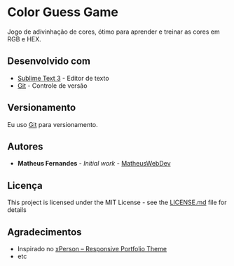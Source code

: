 # Color Guess Game
Jogo de adivinhação de cores, ótimo para aprender e treinar as cores em RGB e HEX.

## Desenvolvido com

* [Sublime Text 3](https://www.sublimetext.com/) - Editor de texto
* [Git](https://git-scm.com/) - Controle de versão

## Versionamento

Eu uso [Git](https://git-scm.com/) para versionamento.

## Autores

* **Matheus Fernandes** - *Initial work* - [MatheusWebDev](https://github.com/MatheusWebDev)

## Licença

This project is licensed under the MIT License - see the [LICENSE.md](LICENSE.md) file for details

## Agradecimentos

* Inspirado no [xPerson – Responsive Portfolio Theme](http://sketchthemes.com/premium-themes/responsive-portfolio-theme/)
* etc
